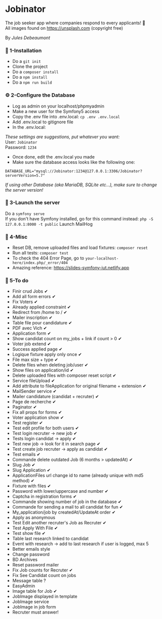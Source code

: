 # Jobinator
The job seeker app where companies respond to every applicants! 🤔  
All images found on https://unsplash.com (copyright free)

By *Jules Debeaumont*

  
### 🔧 1-Installation 

- Do a `git init`
- Clone the project
- Do a `composer install`
- Do a `npm install`
- Do a  `npm run build`

  
### ⚙ 2-Configure the Database

- Log as admin on your localhost/phpmyadmin
- Make a new user for the Symfony5 access
- Copy the .env file into .env.local: `cp .env .env.local`
- Add .env.local to gitignore file
- In the .env.local:

*These settings are suggestions, put whatever you want:*  
User: `Jobinator`  
Password: `1234`

- Once done, edit the .env.local you made
- Make sure the database access looks like the following one:

`DATABASE_URL="mysql://Jobinator:1234@127.0.0.1:3306/Jobinator?serverVersion=5.7"`

*If using other Database (aka MariaDB, SQLite etc...), make sure to change the server version!*


  
### 🚀 3-Launch the server

Do a `symfony serve`  
If you don't have Symfony installed, go for this command instead: `php -S 127.0.0.1:8000 -t public`
Launch MailHog

  
### 📎 4-Misc

- Reset DB, remove uploaded files and load fixtures: `composer reset`
- Run all tests: `composer test`
- To check the 404 Error Page, go to `your-localhost-here/index.php/_error/404`
- Amazing reference: https://slides-symfony-iut.netlify.app


  
### 🚧 5-To do

- Finir crud Jobs ✔
- Add all form errors ✔
- Fix Voters ✔
- Already applied constraint ✔
- Redirect from /home to / ✔
- Mailer inscription ✔ 
- Table file pour candidature ✔
- PDF avec Vich ✔
- Application form ✔
- Show candidat count on my_jobs + link if count > 0 ✔
- Voter job extend ✔ 
- Success applied page ✔
- Logique fixture apply only once ✔
- File max size + type ✔
- Delete files when deleting job/user ✔
- Show files on application/id ✔
- Delete uploaded files with composer reset script ✔
- Service fileUpload ✔
- Add attribute to fileApplication for original filename + extension ✔
- MailSender service ✔
- Mailer candidature (candidat + recruter) ✔
- Page de recherche ✔
- Paginator ✔
- Fix all <label> props for forms ✔
- Voter application show ✔
- Test register ✔ 
- Test edit profile for both users ✔
- Test login recruter -> new job ✔
- Tests login candidat -> apply ✔
- Test new job -> look for it in search page ✔
- Test create job recruter -> apply as candidat ✔
- Test emails ✔
- Commande delete outdated Job (6 months > updatedAt) ✔
- Slug Job ✔
- Slug Application ✔
- ApplicationFiles url change id to name (already unique with md5 method) ✔
- Fixture with files ✔
- Password with lower/uppercase and number ✔
- Captcha in registration forms ✔
- Commande showing number of job in the database ✔
- Commande for sending a mail to all candidat for fun ✔
- My_application/job by createdAt/UpdateAt order ✔
- Apply as anonymous
- Test Edit another recruter's Job as Recruter ✔
- Test Apply With File ✔
- Test show file ✔
- Table last research linked to candidat
- Event with research -> add to last research if user is logged, max 5
- Better emails style
- Change password
- BD Archives
- Reset password mailer
- Fix Job counts for Recruter ✔
- Fix See Candidat count on jobs
- Message table ?
- EasyAdmin
- Image table for Job ✔
- JobImage displayed in template
- JobImage service
- JobImage in job form
- Recruter must answer!